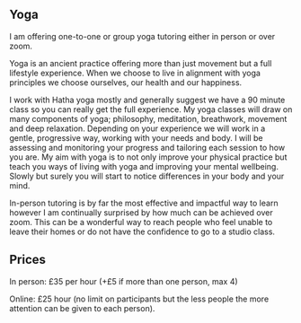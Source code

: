 <link
      href="https://fonts.googleapis.com/css2?family=Noto+Serif&display=swap"
      rel="stylesheet"
    />
<article class="mt-8 prose prose-slate mx-auto lg:prose-lg font-monospace">

<h1 class="text-orange font-sans"> Yoga</h1>

I am offering one-to-one or group yoga tutoring either in person or over zoom.

Yoga is an ancient practice offering more than just movement but a full lifestyle experience. When we choose to live in alignment with yoga principles we choose ourselves, our health and our happiness.

I work with Hatha yoga mostly and generally suggest we have a 90 minute class so you can really get the full experience. My yoga classes will draw on many components of yoga; philosophy, meditation, breathwork, movement and deep relaxation. Depending on your experience we will work in a gentle, progressive way, working with your needs and body. I will be assessing and monitoring your progress and tailoring each session to how you are. My aim with yoga is to not only improve your physical practice but teach you ways of living with yoga and improving your mental wellbeing. Slowly but surely you will start to notice differences in your body and your mind.

In-person tutoring is by far the most effective and impactful way to learn however I am continually surprised by how much can be achieved over zoom. This can be a wonderful way to reach people who feel unable to leave their homes or do not have the confidence to go to a studio class.

<h2 class="text-orange font-sans"> Prices</h2>

In person: £35 per hour (+£5 if more than one person, max 4)

Online: £25 hour (no limit on participants but the less people the more attention can be given to each person).

</article>
